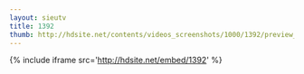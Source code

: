 ```yaml
---
layout: sieutv
title: 1392
thumb: http://hdsite.net/contents/videos_screenshots/1000/1392/preview_360p.mp4.jpg
---
```

{% include iframe src='http://hdsite.net/embed/1392' %}
 
